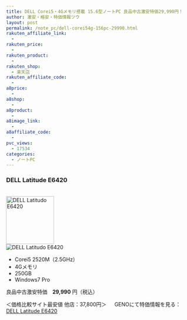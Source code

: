 ```yaml
---
title: DELL Corei5・4Gメモリ搭載 15.6型ノートPC 良品中古激安特価29,990円！
author: 激安・格安・特価情報ツウ
layout: post
permalink: /note_pc/dell-corei54g-156pc-29990.html
rakuten_affiliate_link:
  -
rakuten_price:
  -
rakuten_product:
  -
rakuten_shop:
  - 楽天店
rakuten_affiliate_code:
  -
a8price:
  -
a8shop:
  -
a8product:
  -
a8image_link:
  -
a8affiliate_code:
  -
pvc_views:
  - 17534
categories:
  - ノートPC
---
```

### DELL Latitude E6420

<div class="img-bg2 img_L">
  <a href="//px.a8.net/svt/ejp?a8mat=1I0DKG+A2L0YI+1TD2+5ZEMP&#038;a8ejpredirect=//www.geno-web.jp/shopdetail/000000034028" title="DELL Latitudo E6420" target="_blank"><br /> <img border="0" alt="DELL Latitudo E6420" src="//i0.wp.com/www.geno-web.jp/shopimages/genoweb/0000000340284.jpg?w=130"width="130" data-recalc-dims="1" /></a><br /> <img border="0" src="//i2.wp.com/www16.a8.net/0.gif?resize=1%2C1" alt="DELL Latitudo E6420" data-recalc-dims="1" />
</div>

<!--more-->

  * Corei5 2520M（2.5GHz）
  * 4Gメモリ
  * 250GB
  * Windows7 Pro

良品中古激安特価　<span class="tokka-price"><strong>29,990</strong></span> 円（税込）

＜価格比較サイト最安値 他店：37,800円＞
　
GENOにて特価情報を見る： <span class="fs150p"><a href="//px.a8.net/svt/ejp?a8mat=1I0DKG+A2L0YI+1TD2+5ZEMP&#038;a8ejpredirect=//www.geno-web.jp/shopdetail/000000034028" target="_blank">DELL Latitude E6420</a></span>